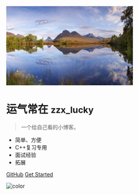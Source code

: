 <img src="test_resize.jpg" alt="logo" style="zoom: 33%;" />

# 运气常在 <small>zzx_lucky</small>

> 一个给自己看的小博客。

- 简单、方便 
- C++复习专用
- 面试经验
- 拓展

[GitHub](https://github.com/docsifyjs/docsify/)
[Get Started](#docsify)

![color](#AFEEEE)